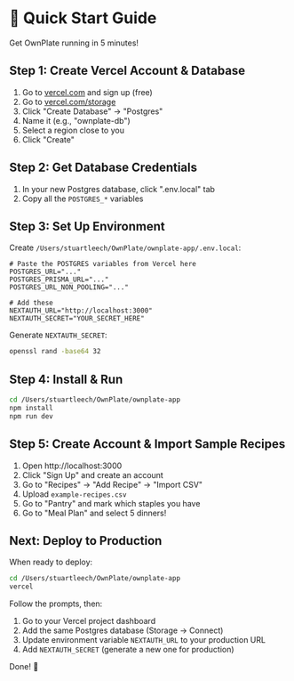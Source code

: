 # 🚀 Quick Start Guide

Get OwnPlate running in 5 minutes!

## Step 1: Create Vercel Account & Database

1. Go to [vercel.com](https://vercel.com) and sign up (free)
2. Go to [vercel.com/storage](https://vercel.com/storage)
3. Click "Create Database" → "Postgres"
4. Name it (e.g., "ownplate-db")
5. Select a region close to you
6. Click "Create"

## Step 2: Get Database Credentials

1. In your new Postgres database, click ".env.local" tab
2. Copy all the `POSTGRES_*` variables

## Step 3: Set Up Environment

Create `/Users/stuartleech/OwnPlate/ownplate-app/.env.local`:

```env
# Paste the POSTGRES variables from Vercel here
POSTGRES_URL="..."
POSTGRES_PRISMA_URL="..."
POSTGRES_URL_NON_POOLING="..."

# Add these
NEXTAUTH_URL="http://localhost:3000"
NEXTAUTH_SECRET="YOUR_SECRET_HERE"
```

Generate `NEXTAUTH_SECRET`:
```bash
openssl rand -base64 32
```

## Step 4: Install & Run

```bash
cd /Users/stuartleech/OwnPlate/ownplate-app
npm install
npm run dev
```

## Step 5: Create Account & Import Sample Recipes

1. Open http://localhost:3000
2. Click "Sign Up" and create an account
3. Go to "Recipes" → "Add Recipe" → "Import CSV"
4. Upload `example-recipes.csv`
5. Go to "Pantry" and mark which staples you have
6. Go to "Meal Plan" and select 5 dinners!

## Next: Deploy to Production

When ready to deploy:

```bash
cd /Users/stuartleech/OwnPlate/ownplate-app
vercel
```

Follow the prompts, then:
1. Go to your Vercel project dashboard
2. Add the same Postgres database (Storage → Connect)
3. Update environment variable `NEXTAUTH_URL` to your production URL
4. Add `NEXTAUTH_SECRET` (generate a new one for production)

Done! 🎉

